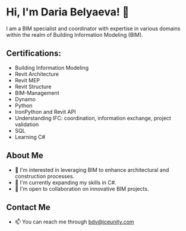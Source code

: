 # Hi, I'm Daria Belyaeva! 👋

I am a BIM specialist and coordinator with expertise in various domains within the realm of Building Information Modeling (BIM). 

## Certifications:
- Building Information Modeling
- Revit Architecture
- Revit MEP
- Revit Structure
- BIM-Management
- Dynamo
- Python
- IronPython and Revit API
- Understanding IFC: coordination, information exchange, project validation
- SQL
- Learning C#

## About Me
- 👀 I'm interested in leveraging BIM to enhance architectural and construction processes.
- 🌱 I'm currently expanding my skills in C#.
- 💞️ I'm open to collaboration on innovative BIM projects.

## Contact Me
- 📫 You can reach me through bdv@iceunity.com


